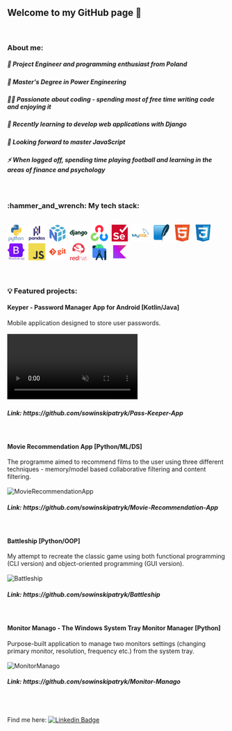 <h2>Welcome to my GitHub page 👋</h2>
<br>
<h3>About me:</h3>
<h5>🔭 Project Engineer and programming enthusiast from Poland
<h5>📄 Master's Degree in Power Engineering</h5>
<h5>👨‍💻 Passionate about coding - spending most of free time writing code and enjoying it</h5>
<h5>🌱 Recently learning to develop web applications with Django</h5>
<h5>📝 Looking forward to master JavaScript</h5>
<h5>⚡ When logged off, spending time playing football and learning in the areas of finance and psychology</h5>

<br>
<h3>:hammer_and_wrench: My tech stack: </h3>

<div>
<br>
  <img src="https://github.com/devicons/devicon/blob/master/icons/python/python-original-wordmark.svg"  title="Python" alt="Python" width="40" height="40"/>&nbsp;
  <img src="https://github.com/devicons/devicon/blob/master/icons/pandas/pandas-original-wordmark.svg"  title="Pandas" alt="Pandas" width="40" height="40"/>&nbsp;
  <img src="https://github.com/devicons/devicon/blob/master/icons/numpy/numpy-original.svg"  title="Numpy" alt="Numpy" width="40" height="40"/>&nbsp;
    <img src="https://github.com/devicons/devicon/blob/master/icons/django/django-plain-wordmark.svg"  title="Django" alt="SQLite" width="40" height="40"/>&nbsp;
    <img src="https://github.com/devicons/devicon/blob/master/icons/opencv/opencv-original.svg"  title="OpenCV" alt="OpenCV" width="40" height="40"/>&nbsp;
  <img src="https://github.com/devicons/devicon/blob/master/icons/selenium/selenium-original.svg"  title="Selenium" alt="Selenium" width="40" height="40"/>&nbsp;
  <img src="https://github.com/devicons/devicon/blob/master/icons/mysql/mysql-original-wordmark.svg"  title="MySQL" alt="MySQL" width="40" height="40"/>&nbsp;
    <img src="https://github.com/devicons/devicon/blob/master/icons/sqlite/sqlite-original.svg"  title="SQLite" alt="SQLite" width="40" height="40"/>&nbsp;
  <img src="https://github.com/devicons/devicon/blob/master/icons/html5/html5-original.svg" title="HTML5" alt="HTML" width="40" height="40"/>&nbsp;
  <img src="https://github.com/devicons/devicon/blob/master/icons/css3/css3-original.svg"  title="CSS3" alt="CSS" width="40" height="40"/>&nbsp;
    <img src="https://github.com/devicons/devicon/blob/master/icons/bootstrap/bootstrap-original-wordmark.svg"  title="Bootstrap" alt="SQLite" width="40" height="40"/>&nbsp;
  <img src="https://github.com/devicons/devicon/blob/master/icons/javascript/javascript-original.svg"  title="JavaScript" alt="SQLite" width="40" height="40"/>&nbsp;
  <img src="https://github.com/devicons/devicon/blob/master/icons/git/git-plain-wordmark.svg"  title="Git" alt="Git" width="40" height="40"/>&nbsp;
  <img src="https://github.com/devicons/devicon/blob/master/icons/redhat/redhat-plain-wordmark.svg"  title="RedHat" alt="RedHat" width="40" height="40"/>&nbsp;
  <img src="https://github.com/devicons/devicon/blob/master/icons/androidstudio/androidstudio-original.svg"  title="AndroidStudio" alt="AndroidStudio" width="40" height="40"/>&nbsp;
  <img src="https://github.com/devicons/devicon/blob/master/icons/kotlin/kotlin-original.svg"  title="Kotlin" alt="Kotlin" width="40" height="40"/>&nbsp;
</div><br><br>

<h3>💡 Featured projects: </h3>

<h4>Keyper - Password Manager App for Android [Kotlin/Java]</h4>
Mobile application designed to store user passwords.
<br><br>
<video src="https://user-images.githubusercontent.com/91700001/176556986-1ffe7a66-4a87-47cf-8b80-8f138fc63572.mp4" data-canonical-src="https://user-images.githubusercontent.com/91700001/176556986-1ffe7a66-4a87-47cf-8b80-8f138fc63572.mp4" controls="controls" muted="muted" class="d-block rounded-bottom-2 border-top width-fit" style="max-height:640px;"></video>
<h5>Link: https://github.com/sowinskipatryk/Pass-Keeper-App</h5>
<br>
<h4>Movie Recommendation App [Python/ML/DS]</h4>
The programme aimed to recommend films to the user using three different techniques - memory/model based collaborative filtering and content filtering.
<br><br>
<image src="https://github.com/sowinskipatryk/Movie-Recommendation-App/blob/master/showcase/model_based_result.png" alt="MovieRecommendationApp">
<h5>Link: https://github.com/sowinskipatryk/Movie-Recommendation-App</h5>
<br>
<h4>Battleship [Python/OOP]</h4>
My attempt to recreate the classic game using both functional programming (CLI version) and object-oriented programming (GUI version).
<br><br>
<image src="https://github.com/sowinskipatryk/Battleship/blob/master/showcase.gif" height=350 width=500 alt="Battleship">
<h5>Link: https://github.com/sowinskipatryk/Battleship</h5>
<br>
<h4>Monitor Manago - The Windows System Tray Monitor Manager [Python]</h4>
Purpose-built application to manage two monitors settings (changing primary monitor, resolution, frequency etc.) from the system tray.
<br><br>
<img src="https://github.com/sowinskipatryk/Monitor-Manago/raw/main/screens/showcase.gif" alt="MonitorManago">
<h5>Link: https://github.com/sowinskipatryk/Monitor-Manago</h5>

<br><br>

Find me here:    [![Linkedin Badge](https://img.shields.io/badge/-LinkedIn-blue?style=flat&logo=Linkedin&logoColor=white)](https://www.linkedin.com/in/patryk-sowi%C5%84ski-0a5631197/)
